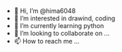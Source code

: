 - 👋 Hi, I’m @hima6048
- 👀 I’m interested in drawind, coding
- 🌱 I’m currently learning python
- 💞️ I’m looking to collaborate on ...
- 📫 How to reach me ...

<!---
hima6048/hima6048 is a ✨ special ✨ repository because its `README.md` (this file) appears on your GitHub profile.
You can click the Preview link to take a look at your changes.
--->
